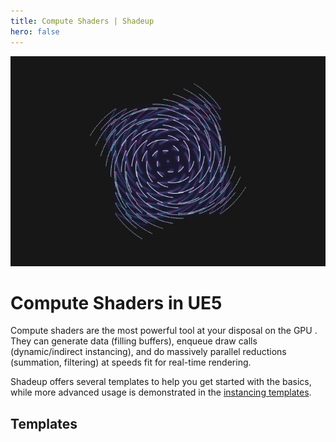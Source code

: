 ```yaml
---
title: Compute Shaders | Shadeup
hero: false
---
```


<script>
	import Link from "$lib/link.svelte";
</script>

![Compute shader](img/compute.jpg)

<div style="display: none;">

#### Compute Shaders

</div>

# Compute Shaders in UE5

Compute shaders are the most powerful tool at your disposal on the GPU . They can generate data (filling buffers), enqueue draw calls (dynamic/indirect instancing), and do massively parallel reductions (summation, filtering) at speeds fit for real-time rendering.

Shadeup offers several templates to help you get started with the basics, while more advanced usage is demonstrated in the [instancing templates](instancing.md).

## Templates

<div class="container link-multi-line">
	<Link href="/docs/compute/base"></Link>
	<Link href="/docs/compute/basemat"></Link>
	<Link href="/docs/compute/pi"></Link>
	<Link href="/docs/compute/rt"></Link>
	<Link href="/docs/compute/mat"></Link>
</div>
